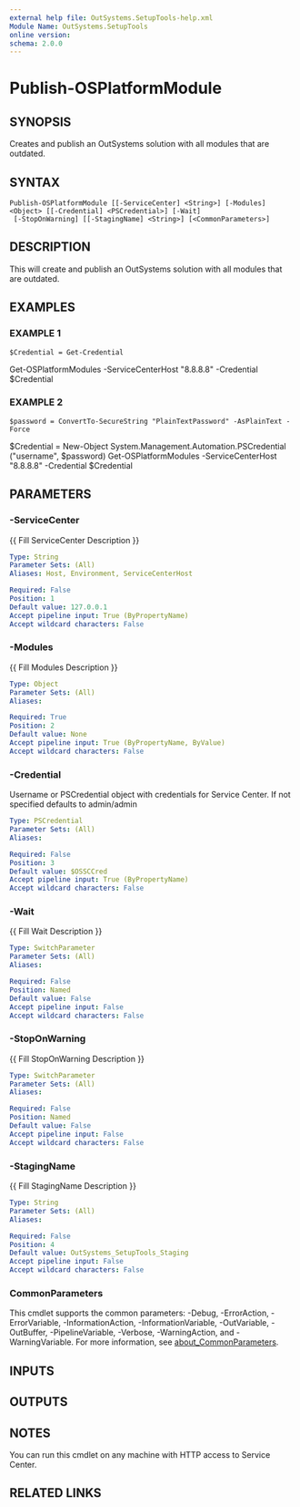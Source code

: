 ```yaml
---
external help file: OutSystems.SetupTools-help.xml
Module Name: OutSystems.SetupTools
online version:
schema: 2.0.0
---
```


# Publish-OSPlatformModule

## SYNOPSIS
Creates and publish an OutSystems solution with all modules that are outdated.

## SYNTAX

```
Publish-OSPlatformModule [[-ServiceCenter] <String>] [-Modules] <Object> [[-Credential] <PSCredential>] [-Wait]
 [-StopOnWarning] [[-StagingName] <String>] [<CommonParameters>]
```

## DESCRIPTION
This will create and publish an OutSystems solution with all modules that are outdated.

## EXAMPLES

### EXAMPLE 1
```
$Credential = Get-Credential
```

Get-OSPlatformModules -ServiceCenterHost "8.8.8.8" -Credential $Credential

### EXAMPLE 2
```
$password = ConvertTo-SecureString "PlainTextPassword" -AsPlainText -Force
```

$Credential = New-Object System.Management.Automation.PSCredential ("username", $password)
Get-OSPlatformModules -ServiceCenterHost "8.8.8.8" -Credential $Credential

## PARAMETERS

### -ServiceCenter
{{ Fill ServiceCenter Description }}

```yaml
Type: String
Parameter Sets: (All)
Aliases: Host, Environment, ServiceCenterHost

Required: False
Position: 1
Default value: 127.0.0.1
Accept pipeline input: True (ByPropertyName)
Accept wildcard characters: False
```

### -Modules
{{ Fill Modules Description }}

```yaml
Type: Object
Parameter Sets: (All)
Aliases:

Required: True
Position: 2
Default value: None
Accept pipeline input: True (ByPropertyName, ByValue)
Accept wildcard characters: False
```

### -Credential
Username or PSCredential object with credentials for Service Center.
If not specified defaults to admin/admin

```yaml
Type: PSCredential
Parameter Sets: (All)
Aliases:

Required: False
Position: 3
Default value: $OSSCCred
Accept pipeline input: True (ByPropertyName)
Accept wildcard characters: False
```

### -Wait
{{ Fill Wait Description }}

```yaml
Type: SwitchParameter
Parameter Sets: (All)
Aliases:

Required: False
Position: Named
Default value: False
Accept pipeline input: False
Accept wildcard characters: False
```

### -StopOnWarning
{{ Fill StopOnWarning Description }}

```yaml
Type: SwitchParameter
Parameter Sets: (All)
Aliases:

Required: False
Position: Named
Default value: False
Accept pipeline input: False
Accept wildcard characters: False
```

### -StagingName
{{ Fill StagingName Description }}

```yaml
Type: String
Parameter Sets: (All)
Aliases:

Required: False
Position: 4
Default value: OutSystems_SetupTools_Staging
Accept pipeline input: False
Accept wildcard characters: False
```

### CommonParameters
This cmdlet supports the common parameters: -Debug, -ErrorAction, -ErrorVariable, -InformationAction, -InformationVariable, -OutVariable, -OutBuffer, -PipelineVariable, -Verbose, -WarningAction, and -WarningVariable. For more information, see [about_CommonParameters](http://go.microsoft.com/fwlink/?LinkID=113216).

## INPUTS

## OUTPUTS

## NOTES
You can run this cmdlet on any machine with HTTP access to Service Center.

## RELATED LINKS
